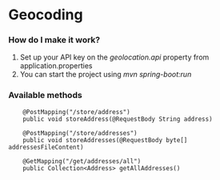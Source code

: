# Geocoding

### How do I make it work?

1. Set up your API key on the _geolocation.api_ property from application.properties
3. You can start the project using _mvn spring-boot:run_

### Available methods

```
    @PostMapping("/store/address")
    public void storeAddress(@RequestBody String address)

    @PostMapping("/store/addresses")
    public void storeAddresses(@RequestBody byte[] addressesFileContent)

    @GetMapping("/get/addresses/all")
    public Collection<Address> getAllAddresses()
    
```